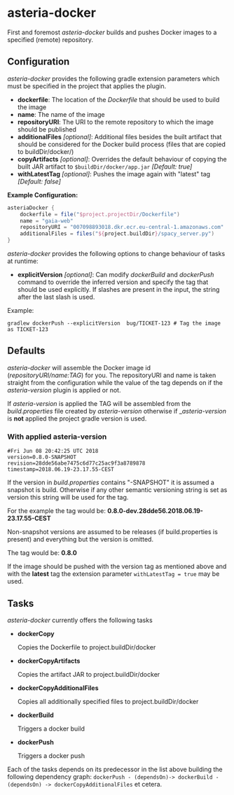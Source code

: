 # asteria-docker

First and foremost _asteria-docker_ builds and pushes Docker images to a specified (remote) repository. 

## Configuration
_asteria-docker_ provides the following gradle extension parameters which must be specified in the project that applies
the plugin.

* **dockerfile**: The location of the _Dockerfile_ that should be used to build the image
* **name**: The name of the image
* **repositoryURI**: The URI to the remote repository to which the image should be published 
* **additionalFiles** _[optional]_: Additional files besides the built artifact that should be considered for the Docker build process (files that are copied to buildDir/docker/)
* **copyArtifacts** _[optional]_: Overrides the default behaviour of copying the built JAR artifact to `$buildDir/docker/app.jar` _[Default: true]_
* **withLatestTag** _[optional]_: Pushes the image again with "latest" tag _[Default: false]_

**Example Configuration:**

```groovy
asteriaDocker {
    dockerfile = file("$project.projectDir/Dockerfile")
    name = "gaia-web"
    repositoryURI = "007098893018.dkr.ecr.eu-central-1.amazonaws.com"
    additionalFiles = files("${project.buildDir}/spacy_server.py")
}
```

_asteria-docker_ provides the following options to change behaviour of tasks at runtime:
* **explicitVersion** _[optional]_: Can modify _dockerBuild_ and _dockerPush_ command to override the inferred version 
and specify the tag that should be used explicitly. If slashes are present in the input, the string after the last slash
 is used. 
 
 Example:
 ```shell script
 gradlew dockerPush --explicitVersion  bug/TICKET-123 # Tag the image as TICKET-123
 ```

## Defaults
_asteria-docker_ will assemble the Docker image id (_repositoryURI/name:TAG_) for you.
The repositoryURI and name is taken straight from the configuration while the value of the tag depends
on if the _asteria-version_ plugin is applied or not.

If _asteria-version_ is applied the TAG will be assembled from the _build.properties_ file created 
by _asteria-version_ otherwise if __asteria-version_ is **not** applied the project gradle version is used.

### With applied asteria-version

```properties
#Fri Jun 08 20:42:25 UTC 2018
version=0.8.0-SNAPSHOT
revision=28dde56abe7475c6d77c25ac9f3a8789878
timestamp=2018.06.19-23.17.55-CEST
```

If the version in _build.properties_ contains "-SNAPSHOT" it is assumed a snapshot is build. 
Otherwise if any other semantic versioning string is set as version this string will be used for the tag.

For the example the tag would be: **0.8.0-dev.28dde56.2018.06.19-23.17.55-CEST**

Non-snapshot versions are assumed to be releases (if build.properties is present) and
everything but the version is omitted.

The tag would be: **0.8.0**

If the image should be pushed with the version tag as mentioned above and with the **latest** tag
the extension parameter `withLatestTag = true` may be used.
## Tasks
_asteria-docker_ currently offers the following tasks

* **dockerCopy**
  
  Copies the Dockerfile to project.buildDir/docker 

* **dockerCopyArtifacts**

  Copies the artifact JAR to project.buildDir/docker
  
* **dockerCopyAdditionalFiles**

  Copies all additionally specified files to project.buildDir/docker

* **dockerBuild**

  Triggers a docker build

* **dockerPush**

  Triggers a docker push

Each of the tasks depends on its predecessor in the list above building the following 
dependency graph:
```dockerPush - (dependsOn)-> dockerBuild - (dependsOn) -> dockerCopyAdditionalFiles```
et cetera.
